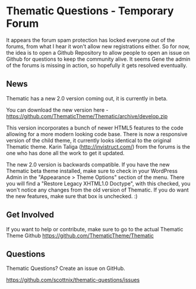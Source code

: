 Thematic Questions - Temporary Forum
===============

It appears the forum spam protection has locked everyone out of the forums, from what I hear it won't allow new registrations either. So for now, the idea is to open a Github Repository to allow people to open an issue on Github for questions to keep the community alive. It seems Gene the admin of the forums is missing in action, so hopefully it gets resolved eventually.

News
-------------

Thematic has a new 2.0 version coming out, it is currently in beta.

You can download the new version here - https://github.com/ThematicTheme/Thematic/archive/develop.zip

This version incorporates a bunch of newer HTML5 features to the code allowing for a more modern looking code base. There is now a responsive version of the child theme, it currently looks identical to the original Thematic theme. Karin Taliga (http://invistruct.com/) from the forums is the one who has done all the work to get it updated.

The new 2.0 version is backwards compatible. If you have the new Thematic beta theme installed, make sure to check in your WordPress Admin in the "Appearance > Theme Options" section of the menu. There you will find a "Restore Legacy XHTML1.0 Doctype", with this checked, you won't notice any changes from the old version of Thematic. If you do want the new features, make sure that box is unchecked. :)

Get Involved
--------------

If you want to help or contribute, make sure to go to the actual Thematic Theme Github https://github.com/ThematicTheme/Thematic


Questions
--------------

Thematic Questions? Create an issue on GitHub.

https://github.com/scottnix/thematic-questions/issues